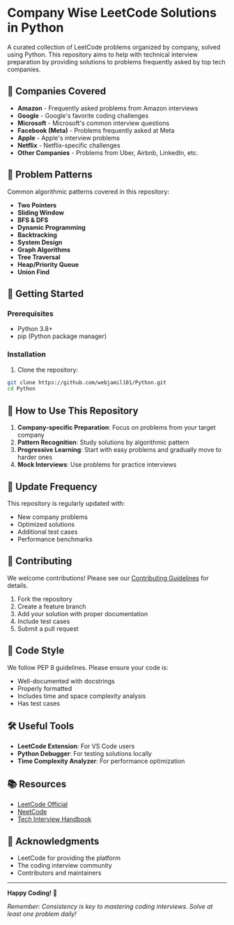 # Company Wise LeetCode Solutions in Python

A curated collection of LeetCode problems organized by company, solved using Python. This repository aims to help with technical interview preparation by providing solutions to problems frequently asked by top tech companies.

## 🏢 Companies Covered

- **Amazon** - Frequently asked problems from Amazon interviews
- **Google** - Google's favorite coding challenges
- **Microsoft** - Microsoft's common interview questions
- **Facebook (Meta)** - Problems frequently asked at Meta
- **Apple** - Apple's interview problems
- **Netflix** - Netflix-specific challenges
- **Other Companies** - Problems from Uber, Airbnb, LinkedIn, etc.

## 🎯 Problem Patterns

Common algorithmic patterns covered in this repository:

- **Two Pointers**
- **Sliding Window**
- **BFS & DFS**
- **Dynamic Programming**
- **Backtracking**
- **System Design**
- **Graph Algorithms**
- **Tree Traversal**
- **Heap/Priority Queue**
- **Union Find**

## 🚀 Getting Started

### Prerequisites

- Python 3.8+
- pip (Python package manager)

### Installation

1. Clone the repository:
```bash
git clone https://github.com/webjamil101/Python.git
cd Python
```

## 🎯 How to Use This Repository

1. **Company-specific Preparation**: Focus on problems from your target company
2. **Pattern Recognition**: Study solutions by algorithmic pattern
3. **Progressive Learning**: Start with easy problems and gradually move to harder ones
4. **Mock Interviews**: Use problems for practice interviews

## 🔄 Update Frequency

This repository is regularly updated with:
- New company problems
- Optimized solutions
- Additional test cases
- Performance benchmarks

## 🤝 Contributing

We welcome contributions! Please see our [Contributing Guidelines](CONTRIBUTING.md) for details.

1. Fork the repository
2. Create a feature branch
3. Add your solution with proper documentation
4. Include test cases
5. Submit a pull request

## 📝 Code Style

We follow PEP 8 guidelines. Please ensure your code is:
- Well-documented with docstrings
- Properly formatted
- Includes time and space complexity analysis
- Has test cases

## 🛠️ Useful Tools

- **LeetCode Extension**: For VS Code users
- **Python Debugger**: For testing solutions locally
- **Time Complexity Analyzer**: For performance optimization

## 📚 Resources

- [LeetCode Official](https://leetcode.com)
- [NeetCode](https://neetcode.io)
- [Tech Interview Handbook](https://www.techinterviewhandbook.org)

## 🙏 Acknowledgments

- LeetCode for providing the platform
- The coding interview community
- Contributors and maintainers

---

**Happy Coding! 🚀**

*Remember: Consistency is key to mastering coding interviews. Solve at least one problem daily!*
